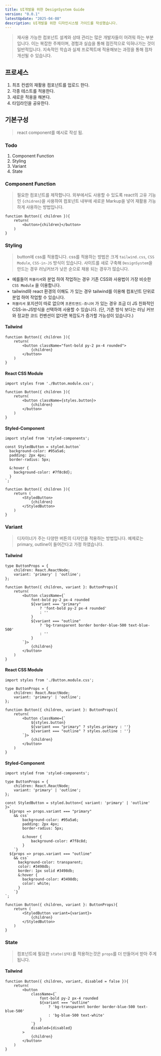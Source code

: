 ```yaml
---
title: UI개발을 위한 DesignSystem Guide
version: "0.0.1"
latestUpdate: "2025-04-08"
description: UI개발을 위한 디자인시스템 가이드를 작성했습니다.
---
```


> 재사용 가능한 컴포넌트 설계와 상태 관리는 많은 개발자들이 어려워 하는 부분입니다.
> 이는 복잡한 주제이며, 경험과 실습을 통해 점진적으로 익혀나가는 것이 일반적입니다.
> 지속적인 학습과 실제 프로젝트에 적용해보는 과정을 통해 점차 개선될 수 있습니다.

## 프로세스

1. 최초 컨셉의 재활용 컴포넌트를 업로드 한다.
2. 각종 테스트를 적용한다.
3. 새로운 적용을 해본다.
4. 타임라인을 공유한다.

## 기본구성

> react component를 예시로 작성 됨.

### Todo

1. Component Function
2. Styling
3. Variant
4. State

### Component Function

> 필요한 컴포넌트를 제작합니다.
> 외부에서도 사용할 수 있도록 react의 고유 기능인 `{chidren}`을 사용하여 컴포넌트 내부에 새로운 Markup을 넣어 재활용 가능하게 사용하는 방법입니다.

```tsx
function Button({ children }){
	return(
		<button>{children}</button>
	)
}
```

### Styling

> button에 css를 적용합니다. 
> css를 적용하는 방법은 크게 `tailwind.css`, `CSS Module`, `CSS-in-JS` 방식이 있습니다.
> 사이트를 새로 구축해 `DesignSystem`을 만드는 경우 러닝커브가 낮은 순으로 채용 되는 경우가 많습니다.

- 예를들어 `퍼블리셔`와 분업 하여 작업하는 경우 기존 CSS와 사용법이 가장 비슷한 `CSS Module` 을 이용합니다.
- tailwind와 react 환경의 이해도 가 있는 경우 tailwind를 이용해 컴포넌트 단위로 분업 하여 작업할 수 있습니다.
- `퍼블리셔` 포지션이 따로 없으며 `프론트엔드-쥬니어` 가 있는 경우 조금 더 JS 친화적인 CSS-in-JS방식을 선택하여 사용할 수 있습니다. (단, 기존 방식 보다는 러닝 커브와 정교한 코드 컨벤션이 없다면 복잡도가 증가할 가능성이 있습니다.)

#### Tailwind
```tsx
function Button({ children }){
	return(
		<button className="font-bold py-2 px-4 rounded">
			{children}
		</button>
	)
}
```

#### React CSS Module
```tsx
import styles from './Button.module.css';

function Button({ children }){
	return(
		<button className={styles.button}> 
			{children} 
		</button>
	)
}
```

#### Styled-Component
```tsx
import styled from 'styled-components';

const StyledButton = styled.button`
  background-color: #95a5a6;
  padding: 2px 4px;
  border-radius: 5px;

  &:hover {
    background-color: #7f8c8d};
  }
`;

function Button({ children }){
	return (
		<StyledButton>
			{children}
		</StyledButton>
	)
}
```

### Variant

> 디자이너가 주는 다양한 버튼의 디자인을 적용하는 방법입니다.
> 예제로는 primary, outline이 들어간다고 가정 하였습니다.

#### Tailwind
```tsx
type ButtonProps = { 
	children: React.ReactNode; 
	variant: 'primary' | 'outline'; 
};

function Button({ children, variant }: ButtonProps){
	return(
		<button className={`
			font-bold py-2 px-4 rounded
			${variant === "primary" 
				? 'font-bold py-2 px-4 rounded' 
				: ''
			}
			${variant === "outline" 
				? 'bg-transparent border border-blue-500 text-blue-500' 
				: ''
			}
		`}>
			{children}
		</button>
	)
}
```

#### React CSS Module
```tsx
import styles from './Button.module.css';

type ButtonProps = { 
	children: React.ReactNode; 
	variant: 'primary' | 'outline'; 
};

function Button({ children, variant }: ButtonProps){
	return(
		<button className={`
			${styles.button} 
			${variant === "primary" ? styles.primary : ''}
			${variant === "outline" ? styles.outline : ''}
		`}> 
			{children} 
		</button>
	)
}
```

#### Styled-Component
```tsx
import styled from 'styled-components';

type ButtonProps = { 
	children: React.ReactNode; 
	variant: 'primary' | 'outline'; 
};

const StyledButton = styled.button<{ variant: 'primary' | 'outline' }>`
  ${props => props.variant === "primary"
    && css`
		background-color: #95a5a6;
		padding: 2px 4px;
		border-radius: 5px;
		
		&:hover {
			background-color: #7f8c8d;
		}
	`}
  ${props => props.variant === "outline"
    && css`
      background-color: transparent;
      color: #3498db;
      border: 1px solid #3498db;
      &:hover {
        background-color: #3498db;
        color: white;
      }
    `}
`;

function Button({ children, variant }: ButtonProps){
	return (
		<StyledButton variant={variant}>
			{children}
		</StyledButton>
	)
}
```

### State

> 컴포넌트에 필요한  `state(상태)`를 적용하는것은 `props`를 더 만들어서 받아 주게 됩니다.

#### Tailwind
```tsx
function Button({ children, variant, disabled = false }){
	return(
		<button 
			className={`
				font-bold py-2 px-4 rounded
				${variant === "outline" 
					? 'bg-transparent border border-blue-500 text-blue-500' 
					: 'bg-blue-500 text-white'
				}
			`}
			disabled={disabled}
		>
			{children}
		</button>
	)
}